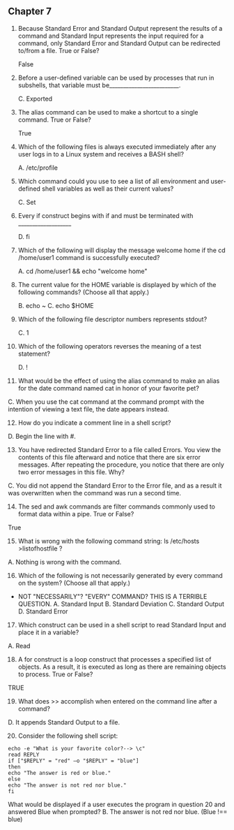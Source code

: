 ## Chapter 7

1. Because Standard Error and Standard Output represent the results of a command and Standard Input represents the input required for a command, only Standard Error and Standard Output can be redirected to/from a file. True or False?

   False


2. Before a user-defined variable can be used by processes that run in subshells, that variable must be_________________________.

   C. Exported


3. The alias command can be used to make a shortcut to a single command. True or False?

   True


4. Which of the following files is always executed immediately after any user logs in to a Linux system and receives a BASH shell?

   A. /etc/profile


5. Which command could you use to see a list of all environment and user-defined shell variables as well as their current values?

   C. Set


6. Every if construct begins with if and must be terminated with ___________________

   D. fi


7. Which of the following will display the message welcome home if the cd /home/user1 command is successfully executed?

   A. cd /home/user1 && echo "welcome home"


8. The current value for the HOME variable is displayed by which of the following commands? (Choose all that apply.)

   B. echo ~
   C. echo $HOME


9. Which of the following file descriptor numbers represents stdout?

   C. 1


10. Which of the following operators reverses the meaning of a test statement?

    D. \!


11. What would be the effect of using the alias command to make an alias for the date command named cat in honor of your favorite pet?

   C. When you use the cat command at the command prompt with the intention of viewing a text file, the date appears instead.


12. How do you indicate a comment line in a shell script?

   D. Begin the line with #.


13. You have redirected Standard Error to a file called Errors. You view the contents of this file afterward and notice that there are six error messages. After repeating the procedure, you notice that there are only two error messages in this file. Why?

   C. You did not append the Standard Error to the Error file, and as a result it was overwritten when the command was run a second time.


14. The sed and awk commands are filter commands commonly used to format data within a pipe. True or False?

   True


15. What is wrong with the following command string: ls /etc/hosts >listofhostfile ?

   A. Nothing is wrong with the command.


16. Which of the following is not necessarily generated by every command on the system? (Choose all that apply.)

   - NOT "NECESSARILY"?  "EVERY" COMMAND?  THIS IS A TERRIBLE QUESTION.
   A. Standard Input 
   B. Standard Deviation
   C. Standard Output
   D. Standard Error 


17. Which construct can be used in a shell script to read Standard Input and place it in a variable?

   A. Read


18. A for construct is a loop construct that processes a specified list of objects. As a result, it is executed as long as there are remaining objects to process. True or False?

   TRUE


19. What does >> accomplish when entered on the command line after a command?

   D. It appends Standard Output to a file.


20. Consider the following shell script:

```
echo -e "What is your favorite color?--> \c"
read REPLY
if ["$REPLY" = "red" –o "$REPLY" = "blue"]
then
echo "The answer is red or blue."
else
echo "The answer is not red nor blue."
fi
```


What would be displayed if a user executes the program in question 20 and answered Blue when prompted?
   B. The answer is not red nor blue. (Blue !== blue)
